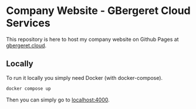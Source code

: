 # Company Website - GBergeret Cloud Services

This repository is here to host my company website on Github Pages at [gbergeret.cloud](https://gbergeret.cloud).

## Locally

To run it locally you simply need Docker (with docker-compose).

```bash
docker compose up
```

Then you can simply go to [localhost:4000](http://localhost:4000).
